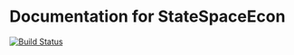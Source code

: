 # Documentation for StateSpaceEcon

[![Build Status](https://travis-ci.org/bbejanov/DocsEconTest.jl.svg?branch=master)](https://travis-ci.org/bbejanov/DocsEconTest.jl)
